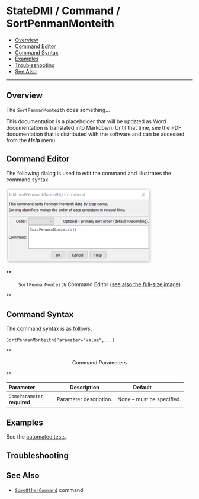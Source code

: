 # StateDMI / Command / SortPenmanMonteith #

* [Overview](#overview)
* [Command Editor](#command-editor)
* [Command Syntax](#command-syntax)
* [Examples](#examples)
* [Troubleshooting](#troubleshooting)
* [See Also](#see-also)

-------------------------

## Overview ##

The `SortPenmanMonteith` does something...

This documentation is a placeholder that will be updated as Word documentation is translated into Markdown.
Until that time, see the PDF documentation that is distributed with the software and can be accessed
from the ***Help*** menu.

## Command Editor ##

The following dialog is used to edit the command and illustrates the command syntax.

![SortPenmanMonteith](SortPenmanMonteith.png)

**<p style="text-align: center;">
`SortPenmanMonteith` Command Editor (<a href="../SortPenmanMonteith.png">see also the full-size image</a>)
</p>**

## Command Syntax ##

The command syntax is as follows:

```text
SortPenmanMonteith(Parameter="Value",...)
```
**<p style="text-align: center;">
Command Parameters
</p>**

| **Parameter**&nbsp;&nbsp;&nbsp;&nbsp;&nbsp;&nbsp;&nbsp;&nbsp;&nbsp;&nbsp;&nbsp;&nbsp; | **Description** | **Default**&nbsp;&nbsp;&nbsp;&nbsp;&nbsp;&nbsp;&nbsp;&nbsp;&nbsp;&nbsp; |
| --------------|-----------------|----------------- |
|`SomeParameter`<br>**required**|Parameter description.|None – must be specified.|

## Examples ##

See the [automated tests](https://github.com/OpenWaterFoundation/cdss-app-statedmi-main/tree/master/test/regression/commands/SortPenmanMonteith).

## Troubleshooting ##

## See Also ##

* [`SomeOtherCommand`](../SomeOtherCommand/SomeOtherCommand) command

